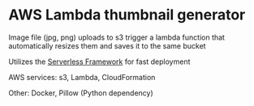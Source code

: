 # AWS Lambda thumbnail generator

Image file (jpg, png) uploads to s3 trigger a lambda function that automatically resizes them and saves it to the same bucket

Utilizes the [Serverless Framework](https://serverless.com/) for fast deployment

AWS services: s3, Lambda, CloudFormation

Other: Docker, Pillow (Python dependency)

